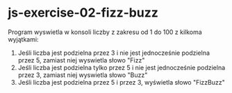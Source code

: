 # js-exercise-02-fizz-buzz
Program wyswietla w konsoli liczby z zakresu od 1 do 100 z kilkoma wyjątkami:
 1. Jeśli liczba jest podzielna przez 3 i nie jest jednocześnie podzielna przez 5, zamiast niej wyswietla słowo "Fizz"
 2. Jeśli liczba jest podzielna tylko przez 5 i nie jest jednocześnie podzielna przez 3, zamiast niej wyswietla słowo "Buzz"
 3. Jeśli liczba jest podzielna przez 5 i przez 3, wyświetla słowo "FizzBuzz"

